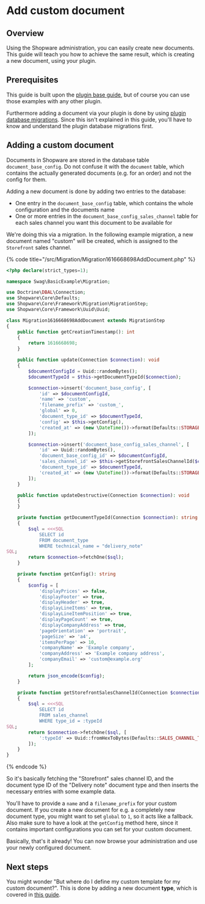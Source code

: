# Add custom document

## Overview

Using the Shopware administration, you can easily create new documents.
This guide will teach you how to achieve the same result, which is creating a new document, using your plugin.

## Prerequisites

This guide is built upon the [plugin base guide](../../plugin-base-guide.md), but of course you can use those examples
with any other plugin.

Furthermore adding a document via your plugin is done by using [plugin database migrations](../../plugin-fundamentals/database-migrations.md).
Since this isn't explained in this guide, you'll have to know and understand the plugin database migrations first.

## Adding a custom document

Documents in Shopware are stored in the database table `document_base_config`.
Do not confuse it with the `document` table, which contains the actually generated documents (e.g. for an order) and not the config
for them.

Adding a new document is done by adding two entries to the database:
- One entry in the `document_base_config` table, which contains the whole configuration and the documents name
- One or more entries in the `document_base_config_sales_channel` table for each sales channel you want this document to be available
for

We're doing this via a migration.
In the following example migration, a new document named "custom" will be created, which is assigned to the `Storefront` sales channel.

{% code title="<plugin root>/src/Migration/Migration1616668698AddDocument.php" %}
```php
<?php declare(strict_types=1);

namespace Swag\BasicExample\Migration;

use Doctrine\DBAL\Connection;
use Shopware\Core\Defaults;
use Shopware\Core\Framework\Migration\MigrationStep;
use Shopware\Core\Framework\Uuid\Uuid;

class Migration1616668698AddDocument extends MigrationStep
{
    public function getCreationTimestamp(): int
    {
        return 1616668698;
    }

    public function update(Connection $connection): void
    {
        $documentConfigId = Uuid::randomBytes();
        $documentTypeId = $this->getDocumentTypeId($connection);

        $connection->insert('document_base_config', [
            'id' => $documentConfigId,
            'name' => 'custom',
            'filename_prefix' => 'custom_',
            'global' => 0,
            'document_type_id' => $documentTypeId,
            'config' => $this->getConfig(),
            'created_at' => (new \DateTime())->format(Defaults::STORAGE_DATE_TIME_FORMAT)
        ]);

        $connection->insert('document_base_config_sales_channel', [
            'id' => Uuid::randomBytes(),
            'document_base_config_id' => $documentConfigId,
            'sales_channel_id' => $this->getStorefrontSalesChannelId($connection),
            'document_type_id' => $documentTypeId,
            'created_at' => (new \DateTime())->format(Defaults::STORAGE_DATE_TIME_FORMAT)
        ]);
    }

    public function updateDestructive(Connection $connection): void
    {
    }

    private function getDocumentTypeId(Connection $connection): string
    {
        $sql = <<<SQL
            SELECT id
            FROM document_type
            WHERE technical_name = "delivery_note"
SQL;
        return $connection->fetchOne($sql);
    }

    private function getConfig(): string
    {
        $config = [
            'displayPrices' => false,
            'displayFooter' => true,
            'displayHeader' => true,
            'displayLineItems' => true,
            'displayLineItemPosition' => true,
            'displayPageCount' => true,
            'displayCompanyAddress' => true,
            'pageOrientation' => 'portrait',
            'pageSize' => 'a4',
            'itemsPerPage' => 10,
            'companyName' => 'Example company',
            'companyAddress' => 'Example company address',
            'companyEmail' => 'custom@example.org'
        ];

        return json_encode($config);
    }

    private function getStorefrontSalesChannelId(Connection $connection): string
    {
        $sql = <<<SQL
            SELECT id
            FROM sales_channel
            WHERE type_id = :typeId
SQL;
        return $connection->fetchOne($sql, [
            ':typeId' => Uuid::fromHexToBytes(Defaults::SALES_CHANNEL_TYPE_STOREFRONT)
        ]);
    }
}
```
{% endcode %}

So it's basically fetching the "Storefront" sales channel ID, and the document type ID of the "Delivery note" document type
and then inserts the necessary entries with some example data.

You'll have to provide a `name` and a `filename_prefix` for your custom document. 
If you create a new document for e.g. a completely new document type, you might want to set `global` to `1`, so it acts like a fallback.
Also make sure to have a look at the `getConfig` method here, since it contains important configurations you can set for your custom document.

Basically, that's it already!
You can now browse your administration and use your newly configured document.

## Next steps

You might wonder "But where do I define my custom template for my custom document?".
This is done by adding a new document **type**, which is covered in [this guide](./add-custom-document-type.md).